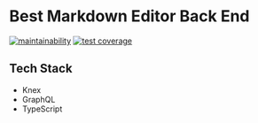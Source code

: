 # Best Markdown Editor Back End

[![maintainability](https://api.codeclimate.com/v1/badges/75c6ac9f8eef8e31b37f/maintainability)](https://codeclimate.com/github/Best-Markdown-Editor/back-end/maintainability) [![test coverage](https://api.codeclimate.com/v1/badges/75c6ac9f8eef8e31b37f/test_coverage)](https://codeclimate.com/github/Best-Markdown-Editor/back-end/test_coverage)

## Tech Stack

- Knex
- GraphQL
- TypeScript
